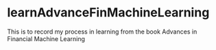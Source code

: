 # learnAdvanceFinMachineLearning

This is to record my process in learning from the book Advances in Financial Machine Learning
